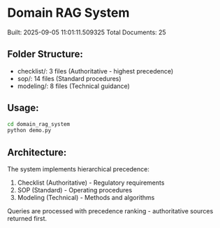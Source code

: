 # Domain RAG System

Built: 2025-09-05 11:01:11.509325
Total Documents: 25

## Folder Structure:
- checklist/: 3 files (Authoritative - highest precedence)
- sop/: 14 files (Standard procedures)  
- modeling/: 8 files (Technical guidance)

## Usage:

```bash
cd domain_rag_system
python demo.py
```

## Architecture:

The system implements hierarchical precedence:
1. Checklist (Authoritative) - Regulatory requirements
2. SOP (Standard) - Operating procedures  
3. Modeling (Technical) - Methods and algorithms

Queries are processed with precedence ranking - authoritative sources returned first.
